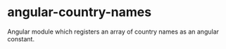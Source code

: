 # angular-country-names
Angular module which registers an array of country names as an angular constant.
